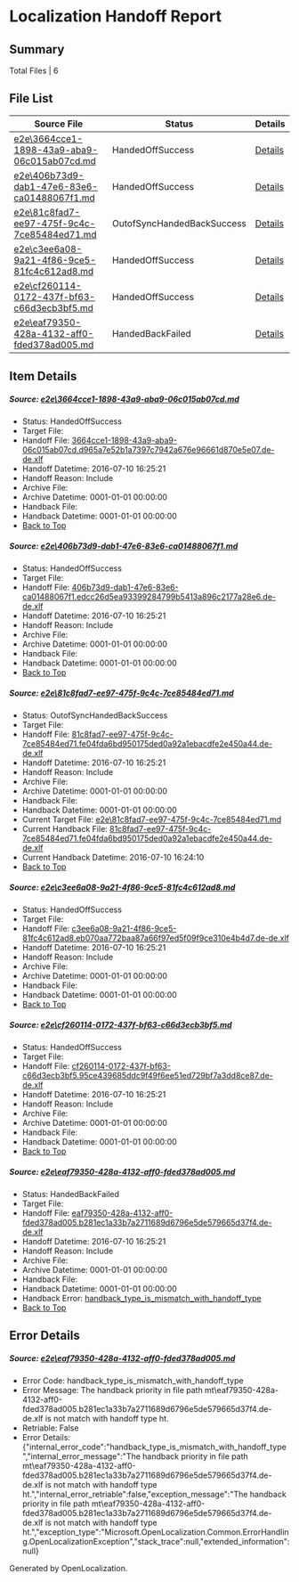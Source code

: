 # <a name='report-top'></a> Localization Handoff Report

## Summary
 Total Files | 6

## File List
 Source File | Status | Details 
 ----------- | ------ | ------- 
 [e2e\3664cce1-1898-43a9-aba9-06c015ab07cd.md](https://github.com/OpenLocalizationTestOrg/oltest/blob/e7fada53a13b88a1c3f59ef7e8ac7292f73d7e6d/e2e/3664cce1-1898-43a9-aba9-06c015ab07cd.md) | HandedOffSuccess | [Details](#25977613c50e26d41d70ce9da126cb8bcc3d08e11)
 [e2e\406b73d9-dab1-47e6-83e6-ca01488067f1.md](https://github.com/OpenLocalizationTestOrg/oltest/blob/77399879af10f9d4bd24d4b20070315ece95b1e0/e2e/406b73d9-dab1-47e6-83e6-ca01488067f1.md) | HandedOffSuccess | [Details](#8b1bc5fb2a5398cb7a542b325ce4abb640c3fc7c3)
 [e2e\81c8fad7-ee97-475f-9c4c-7ce85484ed71.md](https://github.com/OpenLocalizationTestOrg/oltest/blob/371fe066d9d4552011c29bdd3fd28ac94af1ca58/e2e/81c8fad7-ee97-475f-9c4c-7ce85484ed71.md) | OutofSyncHandedBackSuccess | [Details](#2d211f9e9c957901509acec19843067fdd8715e05)
 [e2e\c3ee6a08-9a21-4f86-9ce5-81fc4c612ad8.md](https://github.com/OpenLocalizationTestOrg/oltest/blob/5f8b0f5e7f37546859a85ae08d2fca917e437eec/e2e/c3ee6a08-9a21-4f86-9ce5-81fc4c612ad8.md) | HandedOffSuccess | [Details](#fdf70a2205ec495319a67865e67c2096ce76b2bb7)
 [e2e\cf260114-0172-437f-bf63-c66d3ecb3bf5.md](https://github.com/OpenLocalizationTestOrg/oltest/blob/3cae783e002b6dd77336c5748d45032d13d04860/e2e/cf260114-0172-437f-bf63-c66d3ecb3bf5.md) | HandedOffSuccess | [Details](#606576ab263e8b5913f1cdc85a223ba3190055499)
 [e2e\eaf79350-428a-4132-aff0-fded378ad005.md](https://github.com/OpenLocalizationTestOrg/oltest/blob/30b0c6c109c3d15e9452c4404b755bb8bfc9007a/e2e/eaf79350-428a-4132-aff0-fded378ad005.md) | HandedBackFailed | [Details](#bc821ae511787f9ab25d8a769780af91a3a9986d10)

## Item Details
##### <a name='25977613c50e26d41d70ce9da126cb8bcc3d08e11'></a> Source: [e2e\3664cce1-1898-43a9-aba9-06c015ab07cd.md](https://github.com/OpenLocalizationTestOrg/oltest/blob/e7fada53a13b88a1c3f59ef7e8ac7292f73d7e6d/e2e/3664cce1-1898-43a9-aba9-06c015ab07cd.md)
* Status: HandedOffSuccess
* Target File: 
* Handoff File: [3664cce1-1898-43a9-aba9-06c015ab07cd.d965a7e52b1a7397c7942a676e96661d870e5e07.de-de.xlf](https://github.com/OpenLocalizationTestOrg/olhandoff-e2e/blob/5b81f8b5861a765feb3a23ef547481ac04ec27a4/ol-handoff/OpenLocalizationTestOrg/oltest-dede-fly/ci/ht/3664cce1-1898-43a9-aba9-06c015ab07cd.d965a7e52b1a7397c7942a676e96661d870e5e07.de-de.xlf)
* Handoff Datetime: 2016-07-10 16:25:21
* Handoff Reason: Include
* Archive File: 
* Archive Datetime: 0001-01-01 00:00:00
* Handback File: 
* Handback Datetime: 0001-01-01 00:00:00
* [Back to Top](#report-top)

##### <a name='8b1bc5fb2a5398cb7a542b325ce4abb640c3fc7c3'></a> Source: [e2e\406b73d9-dab1-47e6-83e6-ca01488067f1.md](https://github.com/OpenLocalizationTestOrg/oltest/blob/77399879af10f9d4bd24d4b20070315ece95b1e0/e2e/406b73d9-dab1-47e6-83e6-ca01488067f1.md)
* Status: HandedOffSuccess
* Target File: 
* Handoff File: [406b73d9-dab1-47e6-83e6-ca01488067f1.edcc26d5ea93399284799b5413a896c2177a28e6.de-de.xlf](https://github.com/OpenLocalizationTestOrg/olhandoff-e2e/blob/5b81f8b5861a765feb3a23ef547481ac04ec27a4/ol-handoff/OpenLocalizationTestOrg/oltest-dede-fly/ci/ht/406b73d9-dab1-47e6-83e6-ca01488067f1.edcc26d5ea93399284799b5413a896c2177a28e6.de-de.xlf)
* Handoff Datetime: 2016-07-10 16:25:21
* Handoff Reason: Include
* Archive File: 
* Archive Datetime: 0001-01-01 00:00:00
* Handback File: 
* Handback Datetime: 0001-01-01 00:00:00
* [Back to Top](#report-top)

##### <a name='2d211f9e9c957901509acec19843067fdd8715e05'></a> Source: [e2e\81c8fad7-ee97-475f-9c4c-7ce85484ed71.md](https://github.com/OpenLocalizationTestOrg/oltest/blob/371fe066d9d4552011c29bdd3fd28ac94af1ca58/e2e/81c8fad7-ee97-475f-9c4c-7ce85484ed71.md)
* Status: OutofSyncHandedBackSuccess
* Target File: 
* Handoff File: [81c8fad7-ee97-475f-9c4c-7ce85484ed71.fe04fda6bd950175ded0a92a1ebacdfe2e450a44.de-de.xlf](https://github.com/OpenLocalizationTestOrg/olhandoff-e2e/blob/5b81f8b5861a765feb3a23ef547481ac04ec27a4/ol-handoff/OpenLocalizationTestOrg/oltest-dede-fly/ci/ht/81c8fad7-ee97-475f-9c4c-7ce85484ed71.fe04fda6bd950175ded0a92a1ebacdfe2e450a44.de-de.xlf)
* Handoff Datetime: 2016-07-10 16:25:21
* Handoff Reason: Include
* Archive File: 
* Archive Datetime: 0001-01-01 00:00:00
* Handback File: 
* Handback Datetime: 0001-01-01 00:00:00
* Current Target File: [e2e\81c8fad7-ee97-475f-9c4c-7ce85484ed71.md](https://github.com/OpenLocalizationTestOrg/oltest-dede-fly/blob/f78eef193bba8b7bebbb8084b106f2216eadfbec/e2e/81c8fad7-ee97-475f-9c4c-7ce85484ed71.md)
* Current Handback File: [81c8fad7-ee97-475f-9c4c-7ce85484ed71.fe04fda6bd950175ded0a92a1ebacdfe2e450a44.de-de.xlf](https://github.com/OpenLocalizationTestOrg/olhandback-e2e/blob/023d3710a045a6819065c28e4355cdff0f34eb75/ol-handback/OpenLocalizationTestOrg/oltest-dede-fly/ci/81c8fad7-ee97-475f-9c4c-7ce85484ed71.fe04fda6bd950175ded0a92a1ebacdfe2e450a44.de-de.xlf)
* Current Handback Datetime: 2016-07-10 16:24:10
* [Back to Top](#report-top)

##### <a name='fdf70a2205ec495319a67865e67c2096ce76b2bb7'></a> Source: [e2e\c3ee6a08-9a21-4f86-9ce5-81fc4c612ad8.md](https://github.com/OpenLocalizationTestOrg/oltest/blob/5f8b0f5e7f37546859a85ae08d2fca917e437eec/e2e/c3ee6a08-9a21-4f86-9ce5-81fc4c612ad8.md)
* Status: HandedOffSuccess
* Target File: 
* Handoff File: [c3ee6a08-9a21-4f86-9ce5-81fc4c612ad8.eb070aa772baa87a66f97ed5f09f9ce310e4b4d7.de-de.xlf](https://github.com/OpenLocalizationTestOrg/olhandoff-e2e/blob/5b81f8b5861a765feb3a23ef547481ac04ec27a4/ol-handoff/OpenLocalizationTestOrg/oltest-dede-fly/ci/ht/c3ee6a08-9a21-4f86-9ce5-81fc4c612ad8.eb070aa772baa87a66f97ed5f09f9ce310e4b4d7.de-de.xlf)
* Handoff Datetime: 2016-07-10 16:25:21
* Handoff Reason: Include
* Archive File: 
* Archive Datetime: 0001-01-01 00:00:00
* Handback File: 
* Handback Datetime: 0001-01-01 00:00:00
* [Back to Top](#report-top)

##### <a name='606576ab263e8b5913f1cdc85a223ba3190055499'></a> Source: [e2e\cf260114-0172-437f-bf63-c66d3ecb3bf5.md](https://github.com/OpenLocalizationTestOrg/oltest/blob/3cae783e002b6dd77336c5748d45032d13d04860/e2e/cf260114-0172-437f-bf63-c66d3ecb3bf5.md)
* Status: HandedOffSuccess
* Target File: 
* Handoff File: [cf260114-0172-437f-bf63-c66d3ecb3bf5.95ce439685ddc9f49f6ee51ed729bf7a3dd8ce87.de-de.xlf](https://github.com/OpenLocalizationTestOrg/olhandoff-e2e/blob/5b81f8b5861a765feb3a23ef547481ac04ec27a4/ol-handoff/OpenLocalizationTestOrg/oltest-dede-fly/ci/ht/cf260114-0172-437f-bf63-c66d3ecb3bf5.95ce439685ddc9f49f6ee51ed729bf7a3dd8ce87.de-de.xlf)
* Handoff Datetime: 2016-07-10 16:25:21
* Handoff Reason: Include
* Archive File: 
* Archive Datetime: 0001-01-01 00:00:00
* Handback File: 
* Handback Datetime: 0001-01-01 00:00:00
* [Back to Top](#report-top)

##### <a name='bc821ae511787f9ab25d8a769780af91a3a9986d10'></a> Source: [e2e\eaf79350-428a-4132-aff0-fded378ad005.md](https://github.com/OpenLocalizationTestOrg/oltest/blob/30b0c6c109c3d15e9452c4404b755bb8bfc9007a/e2e/eaf79350-428a-4132-aff0-fded378ad005.md)
* Status: HandedBackFailed
* Target File: 
* Handoff File: [eaf79350-428a-4132-aff0-fded378ad005.b281ec1a33b7a2711689d6796e5de579665d37f4.de-de.xlf](https://github.com/OpenLocalizationTestOrg/olhandoff-e2e/blob/5b81f8b5861a765feb3a23ef547481ac04ec27a4/ol-handoff/OpenLocalizationTestOrg/oltest-dede-fly/ci/ht/eaf79350-428a-4132-aff0-fded378ad005.b281ec1a33b7a2711689d6796e5de579665d37f4.de-de.xlf)
* Handoff Datetime: 2016-07-10 16:25:21
* Handoff Reason: Include
* Archive File: 
* Archive Datetime: 0001-01-01 00:00:00
* Handback File: 
* Handback Datetime: 0001-01-01 00:00:00
* Handback Error: [handback_type_is_mismatch_with_handoff_type](#bc821ae511787f9ab25d8a769780af91a3a9986d10handback_type_is_mismatch_with_handoff_type)
* [Back to Top](#report-top)


## Error Details
##### <a name='bc821ae511787f9ab25d8a769780af91a3a9986d10handback_type_is_mismatch_with_handoff_type'></a> Source: [e2e\eaf79350-428a-4132-aff0-fded378ad005.md](#bc821ae511787f9ab25d8a769780af91a3a9986d10)
* Error Code: handback_type_is_mismatch_with_handoff_type
* Error Message: The handback priority in file path mt\eaf79350-428a-4132-aff0-fded378ad005.b281ec1a33b7a2711689d6796e5de579665d37f4.de-de.xlf is not match with handoff type ht.
* Retriable: False
* Error Details: {"internal_error_code":"handback_type_is_mismatch_with_handoff_type","internal_error_message":"The handback priority in file path mt\\eaf79350-428a-4132-aff0-fded378ad005.b281ec1a33b7a2711689d6796e5de579665d37f4.de-de.xlf is not match with handoff type ht.","internal_error_retriable":false,"exception_message":"The handback priority in file path mt\\eaf79350-428a-4132-aff0-fded378ad005.b281ec1a33b7a2711689d6796e5de579665d37f4.de-de.xlf is not match with handoff type ht.","exception_type":"Microsoft.OpenLocalization.Common.ErrorHandling.OpenLocalizationException","stack_trace":null,"extended_information":null}


Generated by OpenLocalization.
